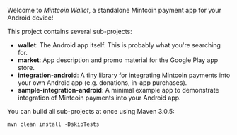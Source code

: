 Welcome to _Mintcoin Wallet_, a standalone Mintcoin payment app for your Android device!

This project contains several sub-projects:

 * __wallet__:
     The Android app itself. This is probably what you're searching for.
 * __market__:
     App description and promo material for the Google Play app store.
 * __integration-android__:
     A tiny library for integrating Mintcoin payments into your own Android app
     (e.g. donations, in-app purchases).
 * __sample-integration-android__:
     A minimal example app to demonstrate integration of Mintcoin payments into
     your Android app.

You can build all sub-projects at once using Maven 3.0.5:

`mvn clean install -DskipTests`
